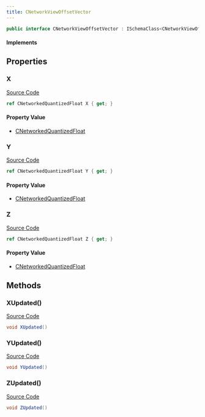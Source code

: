 ```yaml
---
title: CNetworkViewOffsetVector
---
```


```csharp
public interface CNetworkViewOffsetVector : ISchemaClass<CNetworkViewOffsetVector>, ISchemaField, ISchemaClass, INativeHandle
```

#### Implements

## Properties

### X

[Source Code](https://github.com/swiftly-solution/swiftlys2/blob/main/managed/src/SwiftlyS2.Generated/Schemas/Interfaces/CNetworkViewOffsetVector.cs#L17)

```csharp
ref CNetworkedQuantizedFloat X { get; }
```

#### Property Value

- [CNetworkedQuantizedFloat](/docs/api/shared/natives/cnetworkedquantizedfloat)

### Y

[Source Code](https://github.com/swiftly-solution/swiftlys2/blob/main/managed/src/SwiftlyS2.Generated/Schemas/Interfaces/CNetworkViewOffsetVector.cs#L19)

```csharp
ref CNetworkedQuantizedFloat Y { get; }
```

#### Property Value

- [CNetworkedQuantizedFloat](/docs/api/shared/natives/cnetworkedquantizedfloat)

### Z

[Source Code](https://github.com/swiftly-solution/swiftlys2/blob/main/managed/src/SwiftlyS2.Generated/Schemas/Interfaces/CNetworkViewOffsetVector.cs#L21)

```csharp
ref CNetworkedQuantizedFloat Z { get; }
```

#### Property Value

- [CNetworkedQuantizedFloat](/docs/api/shared/natives/cnetworkedquantizedfloat)

## Methods

### XUpdated()

[Source Code](https://github.com/swiftly-solution/swiftlys2/blob/main/managed/src/SwiftlyS2.Generated/Schemas/Interfaces/CNetworkViewOffsetVector.cs#L23)

```csharp
void XUpdated()
```

### YUpdated()

[Source Code](https://github.com/swiftly-solution/swiftlys2/blob/main/managed/src/SwiftlyS2.Generated/Schemas/Interfaces/CNetworkViewOffsetVector.cs#L24)

```csharp
void YUpdated()
```

### ZUpdated()

[Source Code](https://github.com/swiftly-solution/swiftlys2/blob/main/managed/src/SwiftlyS2.Generated/Schemas/Interfaces/CNetworkViewOffsetVector.cs#L25)

```csharp
void ZUpdated()
```

